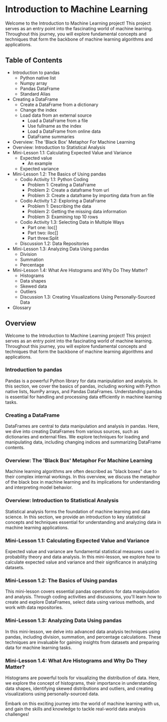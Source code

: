 # Introduction to Machine Learning

Welcome to the Introduction to Machine Learning project! This project serves as an entry point into the fascinating world of machine learning. Throughout this journey, you will explore fundamental concepts and techniques that form the backbone of machine learning algorithms and applications.

## Table of Contents

- Introduction to pandas
    - Python native list
    - Numpy array
    - Pandas DataFrame
    - Standard Alias 
- Creating a DataFrame
    - Create a DataFrame from a dictionary
    - Change the index
    - Load data from an external source
        - Load a DataFrame from a file
        - Use fullname as the index
        - Load a DataFrame from online data
        - DataFrame summaries
- Overview: The 'Black Box' Metaphor For Machine Learning
- Overview: Introduction to Statistical Analysis
- Mini-Lesson 1.1: Calculating Expected Value and Variance
    - Expected value
        - An example
    - Expected variance
- Mini-Lesson 1.2: The Basics of Using pandas
    - Codio Activity 1.1: Python Coding
        - Problem 1: Creating a DataFrame
        - Problem 2: Create a dataframe from url
        - Problem 3: Create a dataframe by importing data from an file  
    - Codio Activity 1.2: Exploring a DataFrame
        - Problem 1: Describing the data
        - Problem 2: Getting the missing data information
        - Problem 3: Examining top 10 rows
    - Codio Activity 1.3: Selecting Data in Multiple Ways      
        - Part one: loc[]
        - Part two: iloc[]
        - Part three:Split
    - Discussion 1.2: Data Repositories
- Mini-Lesson 1.3: Analyzing Data Using pandas
    - Division
    - Summation
    - Percentage
- Mini-Lesson 1.4: What Are Histograms and Why Do They Matter?
    - Histograms
    - Data shapes
    - Skewed data
    - Outliers
    - Discussion 1.3: Creating Visualizations Using Personally-Sourced Data
- Glossary

## Overview
Welcome to the Introduction to Machine Learning project! This project serves as an entry point into the fascinating world of machine learning. Throughout this journey, you will explore fundamental concepts and techniques that form the backbone of machine learning algorithms and applications.

### Introduction to pandas
Pandas is a powerful Python library for data manipulation and analysis. In this section, we cover the basics of pandas, including working with Python native lists, NumPy arrays, and Pandas DataFrames. Understanding pandas is essential for handling and processing data efficiently in machine learning tasks.

### Creating a DataFrame
DataFrames are central to data manipulation and analysis in pandas. Here, we dive into creating DataFrames from various sources, such as dictionaries and external files. We explore techniques for loading and manipulating data, including changing indices and summarizing DataFrame contents.

### Overview: The 'Black Box' Metaphor For Machine Learning
Machine learning algorithms are often described as "black boxes" due to their complex internal workings. In this overview, we discuss the metaphor of the black box in machine learning and its implications for understanding and interpreting model behavior.

### Overview: Introduction to Statistical Analysis
Statistical analysis forms the foundation of machine learning and data science. In this section, we provide an introduction to key statistical concepts and techniques essential for understanding and analyzing data in machine learning applications.

### Mini-Lesson 1.1: Calculating Expected Value and Variance
Expected value and variance are fundamental statistical measures used in probability theory and data analysis. In this mini-lesson, we explore how to calculate expected value and variance and their significance in analyzing datasets.

### Mini-Lesson 1.2: The Basics of Using pandas
This mini-lesson covers essential pandas operations for data manipulation and analysis. Through coding activities and discussions, you'll learn how to create and explore DataFrames, select data using various methods, and work with data repositories.

### Mini-Lesson 1.3: Analyzing Data Using pandas
In this mini-lesson, we delve into advanced data analysis techniques using pandas, including division, summation, and percentage calculations. These techniques are invaluable for gaining insights from datasets and preparing data for machine learning tasks.

### Mini-Lesson 1.4: What Are Histograms and Why Do They Matter?
Histograms are powerful tools for visualizing the distribution of data. Here, we explore the concept of histograms, their importance in understanding data shapes, identifying skewed distributions and outliers, and creating visualizations using personally-sourced data.

Embark on this exciting journey into the world of machine learning with us, and gain the skills and knowledge to tackle real-world data analysis challenges!

